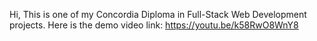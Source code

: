 Hi, This is one of my Concordia Diploma in Full-Stack Web Development projects. Here is the demo video link: https://youtu.be/k58RwO8WnY8
